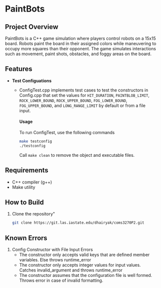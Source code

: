 # PaintBots

## Project Overview

PaintBots is a C++ game simulation where players control robots on a 15x15 board. Robots paint the board in their assigned colors while maneuvering to occupy more squares than their opponent. The game simulates interactions such as movement, paint shots, obstacles, and foggy areas on the board.

## Features
- **Test Configuations**
    - ConfigTest.cpp implements test cases to test the constructors in Config.cpp that set the values for   `HIT_DURATION`, `PAINTBLOB_LIMIT`, `ROCK_LOWER_BOUND`, `ROCK_UPPER_BOUND`, `FOG_LOWER_BOUND`, `FOG_UPPER_BOUND`, and `LONG_RANGE_LIMIT` by default or from a file input.

        #### Usage
        To run ConfigTest, use the following commands
        ```sh
        make testconfig
        ./testconfig
        ```
        Call `make clean` to remove the object and executable files.


## Requirements
- C++ compiler (g++)
- Make utility

## How to Build
1. Clone the repository"
    ```sh
    git clone https://git.las.iastate.edu/dhairyak/coms3270P2.git
    ```

## Known Errors
1. Config Constructor with File Input Errors
    - The constructor only accepts valid keys that are defined member variables. Else throws runtime_error
    - The constructor only accepts integer values for input values. Catches invalid_argument and throws runtime_error
    - The constructor assumes that the configuration file is well formed. Throws error in case of invalid formatting.
    
 
 
